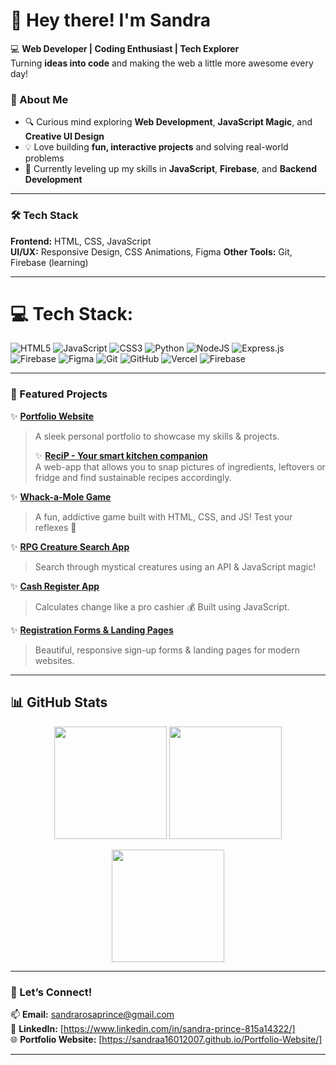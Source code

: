 
# 👋 Hey there! I'm Sandra  

💻 **Web Developer | Coding Enthusiast | Tech Explorer**  
Turning **ideas into code** and making the web a little more awesome every day!  

### 🚀 About Me  
- 🔍 Curious mind exploring **Web Development**, **JavaScript Magic**, and **Creative UI Design**  
- 💡 Love building **fun, interactive projects** and solving real-world problems  
- 🎯 Currently leveling up my skills in **JavaScript**, **Firebase**, and **Backend Development**
  
---
### 🛠️ Tech Stack 

**Frontend:** HTML, CSS, JavaScript  
**UI/UX:** Responsive Design, CSS Animations, Figma
**Other Tools:** Git, Firebase (learning)

---


# 💻 Tech Stack:
![HTML5](https://img.shields.io/badge/html5-%23E34F26.svg?style=for-the-badge&logo=html5&logoColor=white) ![JavaScript](https://img.shields.io/badge/javascript-%23323330.svg?style=for-the-badge&logo=javascript&logoColor=%23F7DF1E) ![CSS3](https://img.shields.io/badge/css3-%231572B6.svg?style=for-the-badge&logo=css3&logoColor=white) ![Python](https://img.shields.io/badge/python-3670A0?style=for-the-badge&logo=python&logoColor=ffdd54) ![NodeJS](https://img.shields.io/badge/node.js-6DA55F?style=for-the-badge&logo=node.js&logoColor=white) ![Express.js](https://img.shields.io/badge/express.js-%23404d59.svg?style=for-the-badge&logo=express&logoColor=%2361DAFB) ![Firebase](https://img.shields.io/badge/firebase-a08021?style=for-the-badge&logo=firebase&logoColor=ffcd34) ![Figma](https://img.shields.io/badge/figma-%23F24E1E.svg?style=for-the-badge&logo=figma&logoColor=white) ![Git](https://img.shields.io/badge/git-%23F05033.svg?style=for-the-badge&logo=git&logoColor=white) ![GitHub](https://img.shields.io/badge/github-%23121011.svg?style=for-the-badge&logo=github&logoColor=white) ![Vercel](https://img.shields.io/badge/vercel-%23000000.svg?style=for-the-badge&logo=vercel&logoColor=white) ![Firebase](https://img.shields.io/badge/firebase-%23039BE5.svg?style=for-the-badge&logo=firebase)

---


### 🌟 Featured Projects  

✨ **[Portfolio Website](https://github.com/Sandraa16012007/Portfolio-Website)**  
> A sleek personal portfolio to showcase my skills & projects.
>
> ✨ **[ReciP - Your smart kitchen companion](https://sandraa16012007.github.io/ReciP/)**  
> A web-app that allows you to snap pictures of ingredients, leftovers or fridge and find sustainable recipes accordingly.
> 
✨ **[Whack-a-Mole Game](https://github.com/Sandraa16012007/whack-a-mole-game)**  
> A fun, addictive game built with HTML, CSS, and JS! Test your reflexes 🐹  

✨ **[RPG Creature Search App](https://github.com/Sandraa16012007/rpg-creature-search-app)**  
> Search through mystical creatures using an API & JavaScript magic!  

✨ **[Cash Register App](https://github.com/Sandraa16012007/cash-register-app)**  
> Calculates change like a pro cashier 💰 Built using JavaScript.  

✨ **[Registration Forms & Landing Pages](https://github.com/Sandraa16012007)**  
> Beautiful, responsive sign-up forms & landing pages for modern websites.  

---

## 📊 GitHub Stats  
<p align="center">
  <img src="https://github-readme-stats.vercel.app/api?username=Sandraa16012007&show_icons=true&theme=radical" height="180"/>
  <img src="https://github-readme-streak-stats.herokuapp.com/?user=Sandraa16012007&theme=radical" height="180"/>
</p>

<p align="center">
  <img src="https://github-readme-stats.vercel.app/api/top-langs/?username=Sandraa16012007&layout=compact&theme=radical" height="180"/>
</p>

---

### 🔗 Let’s Connect!  
📫 **Email:** sandrarosaprince@gmail.com <br>
💼 **LinkedIn:** [https://www.linkedin.com/in/sandra-prince-815a14322/] <br>
🌐 **Portfolio Website:** [https://sandraa16012007.github.io/Portfolio-Website/] <br>

---
